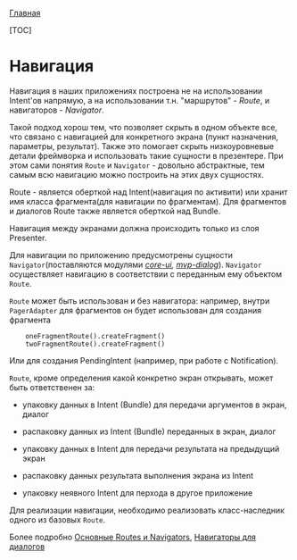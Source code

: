 [Главная](../main.md)

[TOC]

# Навигация

Навигация в наших приложениях построена не на использовании Intent'ов напрямую,
а на использовании т.н. "маршрутов" - *Route*, и навигаторов - *Navigator*.

Такой подход хорош тем, что позволяет скрыть в одном объекте все, что связано
с навигацией для конкретного экрана (пункт назначения, параметры, результат).
Также это помогает скрыть низкоуровневые детали фреймворка
и использовать такие сущности в презентере. При этом сами понятия `Route` и
`Navigator` - довольно абстрактные, тем самым всю навигацию можно построить
на этих двух сущностях.

Route - является оберткой над Intent(навигация по активити) или хранит
имя класса фрагмента(для навигации по фрагментам).
Для фрагментов и диалогов Route также является оберткой над Bundle.

Навигация между экранами должна происходить только из слоя Presenter.

Для навигации по приложению предусмотрены сущности `Navigator`(поставляются
модулями *[core-ui][core-ui], [mvp-dialog][dial]*). `Navigator` осуществляет
навигацию в соответствии с переданным ему объектом `Route`.

`Route` может быть использован и без навигатора: например, внутри `PagerAdapter`
для фрагментов он будет использован для создания фрагмента
```
    oneFragmentRoute().createFragment()
    twoFragmentRoute().createFragment()
```

Или для создания PendingIntent (например, при работе с Notification).

`Route`, кроме определения какой конкретно экран открывать, может быть
ответственен за:

-  упаковку данных в Intent (Bundle) для передачи аргументов в экран, диалог

-  распаковку данных из Intent (Bundle) переданных в экран, диалог

-  упаковку данных в Intent для передачи результата на предыдущий экран

-  распаковку данных результата выполнения экрана из Intent

-  упаковку неявного Intent для перхода в другое приложение


Для реализации навигации, необходимо реализовать класс-наследник одного из базовых
`Route`.

Более подробно [Основные Routes и Navigators][nav], [Навигаторы для диалогов][dial]

[core-ui]: ../../core-ui/README.md
[nav]: ../../core-ui/docs/navigation.md
[dial]: ../../mvp-dialog/README.md
